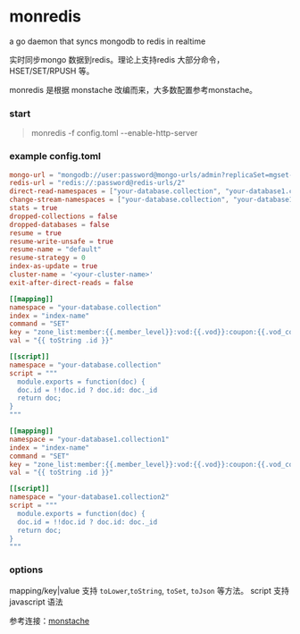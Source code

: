 # monredis
a go daemon that syncs mongodb to redis in realtime


实时同步mongo 数据到redis。理论上支持redis 大部分命令，HSET/SET/RPUSH 等。

monredis 是根据 monstache 改编而来，大多数配置参考monstache。

### start
> monredis -f config.toml --enable-http-server

### example config.toml
```toml
mongo-url = "mongodb://user:password@mongo-urls/admin?replicaSet=mgset-17327671"
redis-url = "redis://:password@redis-urls/2"
direct-read-namespaces = ["your-database.collection", "your-database1.collection2"]
change-stream-namespaces = ["your-database.collection", "your-database1.collection2"]
stats = true
dropped-collections = false
dropped-databases = false
resume = true
resume-write-unsafe = true
resume-name = "default"
resume-strategy = 0
index-as-update = true
cluster-name = '<your-cluster-name>'
exit-after-direct-reads = false

[[mapping]]
namespace = "your-database.collection"
index = "index-name"
command = "SET"
key = "zone_list:member:{{.member_level}}:vod:{{.vod}}:coupon:{{.vod_coupon}}"
val = "{{ toString .id }}"

[[script]]
namespace = "your-database.collection"
script = """
  module.exports = function(doc) {
  doc.id = !!doc.id ? doc.id: doc._id
  return doc;
}
"""

[[mapping]]
namespace = "your-database1.collection1"
index = "index-name"
command = "SET"
key = "zone_list:member:{{.member_level}}:vod:{{.vod}}:coupon:{{.vod_coupon}}"
val = "{{ toString .id }}"

[[script]]
namespace = "your-database1.collection2"
script = """
  module.exports = function(doc) {
  doc.id = !!doc.id ? doc.id: doc._id
  return doc;
}
"""
```

### options
   mapping/key|value  支持 `toLower`,`toString`, `toSet`, `toJson` 等方法。
   script 支持javascript 语法
   
 
参考连接：[monstache](https://github.com/rwynn/monstache)
   